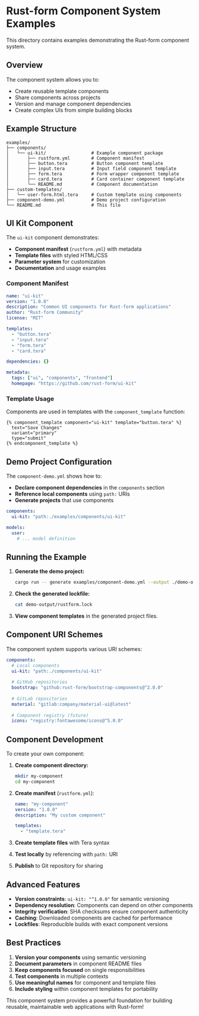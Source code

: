 # Rust-form Component System Examples

This directory contains examples demonstrating the Rust-form component system.

## Overview

The component system allows you to:
- Create reusable template components
- Share components across projects
- Version and manage component dependencies
- Create complex UIs from simple building blocks

## Example Structure

```
examples/
├── components/
│   └── ui-kit/                 # Example component package
│       ├── rustform.yml        # Component manifest
│       ├── button.tera         # Button component template
│       ├── input.tera          # Input field component template
│       ├── form.tera           # Form wrapper component template
│       ├── card.tera           # Card container component template
│       └── README.md           # Component documentation
├── custom-templates/
│   └── user-form.html.tera     # Custom template using components
├── component-demo.yml          # Demo project configuration
└── README.md                   # This file
```

## UI Kit Component

The `ui-kit` component demonstrates:
- **Component manifest** (`rustform.yml`) with metadata
- **Template files** with styled HTML/CSS
- **Parameter system** for customization
- **Documentation** and usage examples

### Component Manifest

```yaml
name: "ui-kit"
version: "1.0.0"
description: "Common UI components for Rust-form applications"
author: "Rust-form Community"
license: "MIT"

templates:
  - "button.tera"
  - "input.tera" 
  - "form.tera"
  - "card.tera"

dependencies: {}

metadata:
  tags: ["ui", "components", "frontend"]
  homepage: "https://github.com/rust-form/ui-kit"
```

### Template Usage

Components are used in templates with the `component_template` function:

```tera
{% component_template component="ui-kit" template="button.tera" %}
  text="Save Changes"
  variant="primary"
  type="submit"
{% endcomponent_template %}
```

## Demo Project Configuration

The `component-demo.yml` shows how to:
- **Declare component dependencies** in the `components` section
- **Reference local components** using `path:` URIs
- **Generate projects** that use components

```yaml
components:
  ui-kit: "path:./examples/components/ui-kit"

models:
  user:
    # ... model definition
```

## Running the Example

1. **Generate the demo project:**
   ```bash
   cargo run -- generate examples/component-demo.yml --output ./demo-output
   ```

2. **Check the generated lockfile:**
   ```bash
   cat demo-output/rustform.lock
   ```

3. **View component templates** in the generated project files.

## Component URI Schemes

The component system supports various URI schemes:

```yaml
components:
  # Local components
  ui-kit: "path:./components/ui-kit"
  
  # GitHub repositories
  bootstrap: "github:rust-form/bootstrap-components@^2.0.0"
  
  # GitLab repositories  
  material: "gitlab:company/material-ui@latest"
  
  # Component registry (future)
  icons: "registry:fontawesome/icons@^5.0.0"
```

## Component Development

To create your own component:

1. **Create component directory:**
   ```bash
   mkdir my-component
   cd my-component
   ```

2. **Create manifest** (`rustform.yml`):
   ```yaml
   name: "my-component"
   version: "1.0.0"
   description: "My custom component"
   
   templates:
     - "template.tera"
   ```

3. **Create template files** with Tera syntax

4. **Test locally** by referencing with `path:` URI

5. **Publish** to Git repository for sharing

## Advanced Features

- **Version constraints**: `ui-kit: "^1.0.0"` for semantic versioning
- **Dependency resolution**: Components can depend on other components
- **Integrity verification**: SHA checksums ensure component authenticity
- **Caching**: Downloaded components are cached for performance
- **Lockfiles**: Reproducible builds with exact component versions

## Best Practices

1. **Version your components** using semantic versioning
2. **Document parameters** in component README files
3. **Keep components focused** on single responsibilities
4. **Test components** in multiple contexts
5. **Use meaningful names** for component and template files
6. **Include styling** within component templates for portability

This component system provides a powerful foundation for building reusable, maintainable web applications with Rust-form!